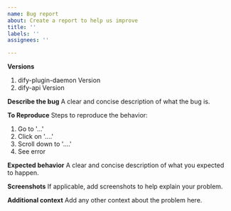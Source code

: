 ```yaml
---
name: Bug report
about: Create a report to help us improve
title: ''
labels: ''
assignees: ''

---
```


**Versions**
1. dify-plugin-daemon Version
2. dify-api Version

**Describe the bug**
A clear and concise description of what the bug is.

**To Reproduce**
Steps to reproduce the behavior:
1. Go to '...'
2. Click on '....'
3. Scroll down to '....'
4. See error

**Expected behavior**
A clear and concise description of what you expected to happen.

**Screenshots**
If applicable, add screenshots to help explain your problem.

**Additional context**
Add any other context about the problem here.
